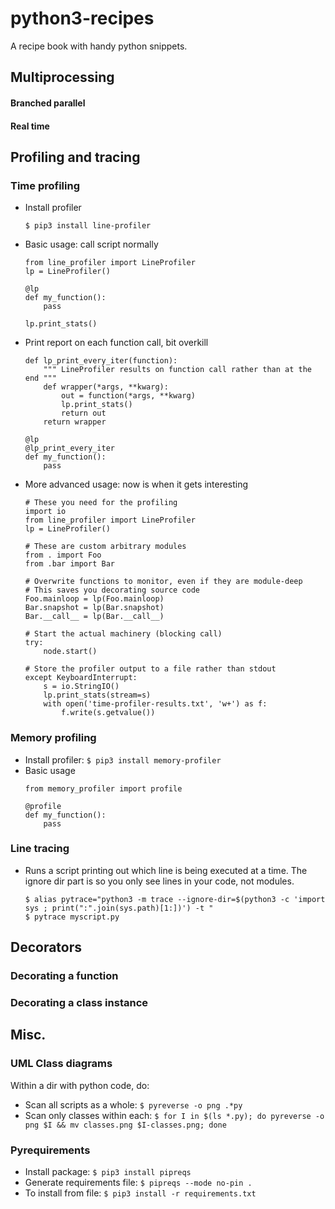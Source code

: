 # python3-recipes  
A recipe book with handy python snippets.  

## Multiprocessing  
#### Branched parallel  
#### Real time  

## Profiling and tracing  
### Time profiling   
- Install profiler  
    ```  
    $ pip3 install line-profiler   
    ```  
- Basic usage: call script normally
    ```  
    from line_profiler import LineProfiler  
    lp = LineProfiler()  

    @lp  
    def my_function():  
        pass  
  
    lp.print_stats()  
    ```  
- Print report on each function call, bit overkill
    ```  
    def lp_print_every_iter(function):
        """ LineProfiler results on function call rather than at the end """
        def wrapper(*args, **kwarg):
            out = function(*args, **kwarg)
            lp.print_stats()
            return out
        return wrapper

    @lp
    @lp_print_every_iter
    def my_function():
        pass
    ``` 
    
- More advanced usage: now is when it gets interesting

    ```
    # These you need for the profiling
    import io
    from line_profiler import LineProfiler
    lp = LineProfiler()

    # These are custom arbitrary modules
    from . import Foo
    from .bar import Bar

    # Overwrite functions to monitor, even if they are module-deep
    # This saves you decorating source code
    Foo.mainloop = lp(Foo.mainloop)
    Bar.snapshot = lp(Bar.snapshot)
    Bar.__call__ = lp(Bar.__call__)

    # Start the actual machinery (blocking call)
    try:
        node.start() 

    # Store the profiler output to a file rather than stdout
    except KeyboardInterrupt:
        s = io.StringIO()
        lp.print_stats(stream=s)
        with open('time-profiler-results.txt', 'w+') as f:
            f.write(s.getvalue())

    ```


### Memory profiling  
- Install profiler: `$ pip3 install memory-profiler`
- Basic usage
    ```
    from memory_profiler import profile  

    @profile  
    def my_function():  
        pass  
    ```

### Line tracing  
- Runs a script printing out which line is being executed at a time. The ignore dir part is so you only see lines in your code, not modules.
    ```
    $ alias pytrace="python3 -m trace --ignore-dir=$(python3 -c 'import sys ; print(":".join(sys.path)[1:])') -t "
    $ pytrace myscript.py
    ```
    
## Decorators  
### Decorating a function  
### Decorating a class instance  


## Misc.  
### UML Class diagrams  
Within a dir with python code, do:  
- Scan all scripts as a whole: `$ pyreverse -o png .*py`  
- Scan only classes within each: `$ for I in $(ls *.py); do pyreverse -o png $I && mv classes.png $I-classes.png; done`  

### Pyrequirements  
- Install package: `$ pip3 install pipreqs`  
- Generate requirements file: `$ pipreqs --mode no-pin .`   
- To install from file: `$ pip3 install -r requirements.txt`  
